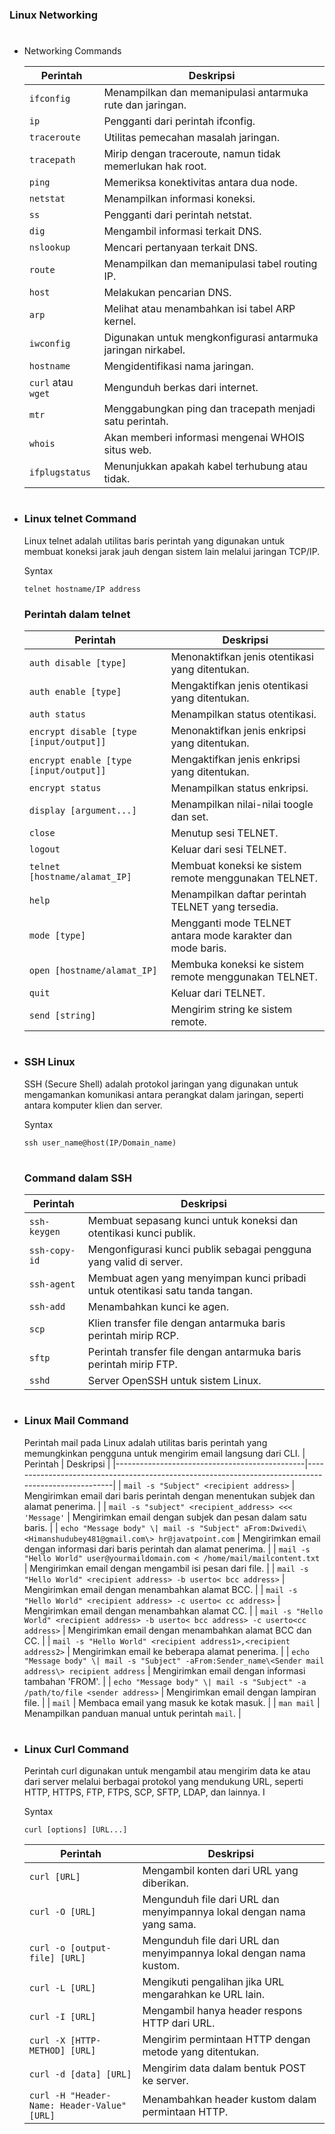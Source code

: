 ### Linux Networking
#
- Networking Commands

    | Perintah                  | Deskripsi                           |
    |---------------------------|--------------------------------|
    | `ifconfig`                | Menampilkan dan memanipulasi antarmuka rute dan jaringan.    |
    | `ip`                      | Pengganti dari perintah ifconfig.                           |
    | `traceroute`              | Utilitas pemecahan masalah jaringan.                        |
    | `tracepath`               | Mirip dengan traceroute, namun tidak memerlukan hak root.   |
    | `ping`                    | Memeriksa konektivitas antara dua node.                     |
    | `netstat`                 | Menampilkan informasi koneksi.                              |
    | `ss`                      | Pengganti dari perintah netstat.                            |
    | `dig`                     | Mengambil informasi terkait DNS.                            |
    | `nslookup`                | Mencari pertanyaan terkait DNS.                             |
    | `route`                   | Menampilkan dan memanipulasi tabel routing IP.              |
    | `host`                    | Melakukan pencarian DNS.                                    |
    | `arp`                     | Melihat atau menambahkan isi tabel ARP kernel.              |
    | `iwconfig`                | Digunakan untuk mengkonfigurasi antarmuka jaringan nirkabel.|
    | `hostname`                | Mengidentifikasi nama jaringan.                             |
    | `curl` atau `wget`        | Mengunduh berkas dari internet.                             |
    | `mtr`                     | Menggabungkan ping dan tracepath menjadi satu perintah.     |
    | `whois`                   | Akan memberi informasi mengenai WHOIS situs web.            |
    | `ifplugstatus`            | Menunjukkan apakah kabel terhubung atau tidak.              |
#
- ### Linux telnet Command
    Linux telnet adalah utilitas baris perintah yang digunakan untuk membuat koneksi jarak jauh dengan sistem lain melalui jaringan TCP/IP.
    
    Syntax
    ```
    telnet hostname/IP address
    ```

    ### Perintah dalam telnet

    | Perintah                           | Deskripsi                                                |
    |-----------------------------------|----------------------------------------------------------|
    | `auth disable [type]`              | Menonaktifkan jenis otentikasi yang ditentukan.          |
    | `auth enable [type]`               | Mengaktifkan jenis otentikasi yang ditentukan.           |
    | `auth status`                      | Menampilkan status otentikasi.                          |
    | `encrypt disable [type [input/output]]` | Menonaktifkan jenis enkripsi yang ditentukan.     |
    | `encrypt enable [type [input/output]]`  | Mengaktifkan jenis enkripsi yang ditentukan.      |
    | `encrypt status`                   | Menampilkan status enkripsi.                            |
    | `display [argument...]`            | Menampilkan nilai-nilai toogle dan set.                 |
    | `close`                            | Menutup sesi TELNET.                                    |
    | `logout`                           | Keluar dari sesi TELNET.                                |
    | `telnet [hostname/alamat_IP]`      | Membuat koneksi ke sistem remote menggunakan TELNET.   |
    | `help`                             | Menampilkan daftar perintah TELNET yang tersedia.      |
    | `mode [type]`                      | Mengganti mode TELNET antara mode karakter dan mode baris. |
    | `open [hostname/alamat_IP]`        | Membuka koneksi ke sistem remote menggunakan TELNET.   |
    | `quit`                             | Keluar dari TELNET.                                     |
    | `send [string]`                    | Mengirim string ke sistem remote.                      |


#
- ### SSH Linux
    SSH (Secure Shell) adalah protokol jaringan yang digunakan untuk mengamankan komunikasi antara perangkat dalam jaringan, seperti antara komputer klien dan server. 
    
    Syntax 
    ```
    ssh user_name@host(IP/Domain_name)  
    ```
    #
    ### Command dalam SSH
    | Perintah                           | Deskripsi                                                |
    |-----------------------------------|----------------------------------------------------------|
    | `ssh-keygen`                      | Membuat sepasang kunci untuk koneksi dan otentikasi kunci publik. |
    | `ssh-copy-id`                     | Mengonfigurasi kunci publik sebagai pengguna yang valid di server. |
    | `ssh-agent`                       | Membuat agen yang menyimpan kunci pribadi untuk otentikasi satu tanda tangan. |
    | `ssh-add`                         | Menambahkan kunci ke agen.                               |
    | `scp`                             | Klien transfer file dengan antarmuka baris perintah mirip RCP. |
    | `sftp`                            | Perintah transfer file dengan antarmuka baris perintah mirip FTP. |
    | `sshd`                            | Server OpenSSH untuk sistem Linux.                      |

#
- ### Linux Mail Command
    Perintah mail pada Linux adalah utilitas baris perintah yang memungkinkan pengguna untuk mengirim email langsung dari CLI.
    | Perintah                                      | Deskripsi                                                                                          |
    |-----------------------------------------------|----------------------------------------------------------------------------------------------------|
    | `mail -s "Subject" <recipient address>`        | Mengirimkan email dari baris perintah dengan menentukan subjek dan alamat penerima.             |
    | `mail -s "subject" <recipient_address> <<< 'Message'` | Mengirimkan email dengan subjek dan pesan dalam satu baris.                               |
    | `echo "Message body" \| mail -s "Subject" aFrom:Dwivedi\<Himanshudubey481@gmail.com\> hr@javatpoint.com` | Mengirimkan email dengan informasi dari baris perintah dan alamat penerima. |
    | `mail -s "Hello World" user@yourmaildomain.com < /home/mail/mailcontent.txt` | Mengirimkan email dengan mengambil isi pesan dari file.                |
    | `mail -s "Hello World" <recipient address> -b userto< bcc address>` | Mengirimkan email dengan menambahkan alamat BCC.                                 |
    | `mail -s "Hello World" <recipient address> -c userto< cc address>`  | Mengirimkan email dengan menambahkan alamat CC.                                  |
    | `mail -s "Hello World" <recipient address> -b userto< bcc address> -c userto<cc address>` | Mengirimkan email dengan menambahkan alamat BCC dan CC.            |
    | `mail -s "Hello World" <recipient address1>,<recipient address2>` | Mengirimkan email ke beberapa alamat penerima.                      |
    | `echo "Message body" \| mail -s "Subject" -aFrom:Sender_name\<Sender mail address\> recipient address` | Mengirimkan email dengan informasi tambahan 'FROM'.          |
    | `echo "Message body" \| mail -s "Subject" -a /path/to/file <sender address>` | Mengirimkan email dengan lampiran file.                          |
    | `mail`                                        | Membaca email yang masuk ke kotak masuk.                                                      |
    | `man mail`                                    | Menampilkan panduan manual untuk perintah `mail`.                                            |

#
- ### Linux Curl Command
    Perintah curl digunakan untuk mengambil atau mengirim data ke atau dari server melalui berbagai protokol yang mendukung URL, seperti HTTP, HTTPS, FTP, FTPS, SCP, SFTP, LDAP, dan lainnya. I
    
    Syntax
    ```
    curl [options] [URL...] 
    ``` 
    | Perintah                          | Deskripsi                                                           |
    |----------------------------------|---------------------------------------------------------------------|
    | `curl [URL]`                     | Mengambil konten dari URL yang diberikan.                            |
    | `curl -O [URL]`                  | Mengunduh file dari URL dan menyimpannya lokal dengan nama yang sama.|
    | `curl -o [output-file] [URL]`    | Mengunduh file dari URL dan menyimpannya lokal dengan nama kustom.  |
    | `curl -L [URL]`                  | Mengikuti pengalihan jika URL mengarahkan ke URL lain.              |
    | `curl -I [URL]`                  | Mengambil hanya header respons HTTP dari URL.                        |
    | `curl -X [HTTP-METHOD] [URL]`    | Mengirim permintaan HTTP dengan metode yang ditentukan.             |
    | `curl -d [data] [URL]`           | Mengirim data dalam bentuk POST ke server.                          |
    | `curl -H "Header-Name: Header-Value" [URL]` | Menambahkan header kustom dalam permintaan HTTP.        |
